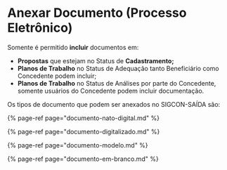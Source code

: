 # Anexar Documento \(Processo Eletrônico\)

Somente é permitido **incluir** documentos em: 

* **Propostas** que estejam no Status de **Cadastramento;**
* **Planos de Trabalho** no Status de Adequação tanto Beneficiário como Concedente podem incluir;
* **Planos de Trabalho** no Status de Análises por parte do Concedente, somente usuários do Concedente podem incluir documentação.

Os tipos de documento que podem ser anexados no SIGCON-SAÍDA são:

{% page-ref page="documento-nato-digital.md" %}

{% page-ref page="documento-digitalizado.md" %}

{% page-ref page="documento-modelo.md" %}

{% page-ref page="documento-em-branco.md" %}



